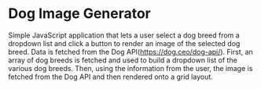 # Dog Image Generator
Simple JavaScript application that lets a user select a dog breed from a dropdown list and click a button to render an image of the selected dog breed. Data is fetched from the Dog API(https://dog.ceo/dog-api/). First, an array of dog breeds is fetched and used to build a dropdown list of the various dog breeds. Then, using the information from the user, the image is fetched from the Dog API and then rendered onto a grid layout.
